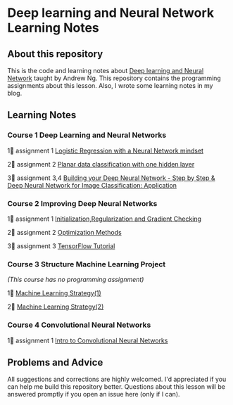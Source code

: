 # Deep learning and Neural Network Learning Notes  

## About this repository  

This is the code and learning notes about <a href="https://mooc.study.163.com/course/2001281002#/info">Deep learning and Neural Network</a> taught by Andrew Ng. This repository contains the programming assignments about this lesson. Also, I wrote some learning notes in my blog.   

## Learning Notes  

### Course 1 Deep Learning and Neural Networks 

1⃣️ assignment 1 <a href="https://lovesnowbest.site/2018/02/05/Neural-Network-and-Deep-Learning-Assignment-1/">Logistic Regression with a Neural Network mindset</a> 

2⃣️ assignment 2 <a href="https://lovesnowbest.site/2018/02/06/Deep-Learning-and-Neural-Network-Assignment-2/">Planar data classification with one hidden layer</a>  

3⃣️ assignment 3,4 <a href="https://lovesnowbest.site/2018/02/06/Deep-Learning-and-Neural-Network-Assignment-3-4/">Building your Deep Neural Network - Step by Step &<br>Deep Neural Network for Image Classification: Application</a>

### Course 2 Improving Deep Neural Networks 

1⃣️ assignment 1 <a href="https://lovesnowbest.site/2018/02/12/Improving-Deep-Neural-Networks-Assignment-1/">Initialization,Regularization and Gradient Checking</a>  

2⃣️ assignment 2 <a href="https://lovesnowbest.site/2018/02/16/Improving-Deep-Neural-Networks-Assignment-2/">Optimization Methods</a>

3⃣️ assignment 3 <a href="https://lovesnowbest.site/2018/02/17/Improving-Deep-Neural-Networks-Assignment-3/">TensorFlow Tutorial</a>

### Course 3 Structure Machine Learning Project  

<i>(This course has no programming assignment)</i>

1⃣️ <a href="https://lovesnowbest.site/2018/02/21/Machine-Learning-Strategy-1/">Machine Learning Strategy(1)</a>

2⃣️ <a href="https://lovesnowbest.site/2018/02/23/Machine-Learning-Strategy-2/">Machine Learning Strategy(2)</a>  

### Course 4 Convolutional Neural Networks  

1⃣️ assignment 1 <a href="https://lovesnowbest.site/2018/02/24/Intro-to-Convolutional-Neural-Networks/">Intro to Convolutional Neural Networks</a>

## Problems and Advice  

All suggestions and corrections are highly welcomed. I'd appreciated if you can help me build this repository better. Questions about this lesson will be answered promptly if you open an issue here (only if I can).  
